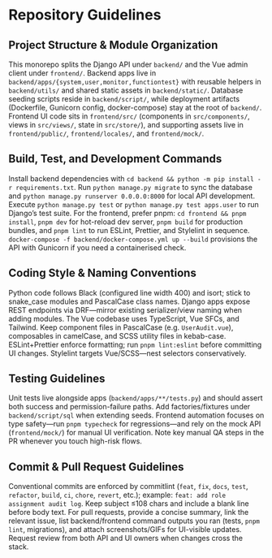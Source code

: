 # Repository Guidelines

## Project Structure & Module Organization
This monorepo splits the Django API under `backend/` and the Vue admin client under `frontend/`. Backend apps live in `backend/apps/{system,user,monitor,functiontest}` with reusable helpers in `backend/utils/` and shared static assets in `backend/static/`. Database seeding scripts reside in `backend/script/`, while deployment artifacts (Dockerfile, Gunicorn config, docker-compose) stay at the root of `backend/`. Frontend UI code sits in `frontend/src/` (components in `src/components/`, views in `src/views/`, state in `src/store/`), and supporting assets live in `frontend/public/`, `frontend/locales/`, and `frontend/mock/`.

## Build, Test, and Development Commands
Install backend dependencies with `cd backend && python -m pip install -r requirements.txt`. Run `python manage.py migrate` to sync the database and `python manage.py runserver 0.0.0.0:8000` for local API development. Execute `python manage.py test` or `python manage.py test apps.user` to run Django’s test suite. For the frontend, prefer pnpm: `cd frontend && pnpm install`, `pnpm dev` for hot-reload dev server, `pnpm build` for production bundles, and `pnpm lint` to run ESLint, Prettier, and Stylelint in sequence. `docker-compose -f backend/docker-compose.yml up --build` provisions the API with Gunicorn if you need a containerised check.

## Coding Style & Naming Conventions
Python code follows Black (configured line width 400) and isort; stick to snake_case modules and PascalCase class names. Django apps expose REST endpoints via DRF—mirror existing serializer/view naming when adding modules. The Vue codebase uses TypeScript, Vue SFCs, and Tailwind. Keep component files in PascalCase (e.g. `UserAudit.vue`), composables in camelCase, and SCSS utility files in kebab-case. ESLint+Prettier enforce formatting; run `pnpm lint:eslint` before committing UI changes. Stylelint targets Vue/SCSS—nest selectors conservatively.

## Testing Guidelines
Unit tests live alongside apps (`backend/apps/**/tests.py`) and should assert both success and permission-failure paths. Add factories/fixtures under `backend/script/sql` when extending seeds. Frontend automation focuses on type safety—run `pnpm typecheck` for regressions—and rely on the mock API (`frontend/mock/`) for manual UI verification. Note key manual QA steps in the PR whenever you touch high-risk flows.

## Commit & Pull Request Guidelines
Conventional commits are enforced by commitlint (`feat`, `fix`, `docs`, `test`, `refactor`, `build`, `ci`, `chore`, `revert`, etc.); example: `feat: add role assignment audit log`. Keep subject ≤108 chars and include a blank line before body text. For pull requests, provide a concise summary, link the relevant issue, list backend/frontend command outputs you ran (tests, `pnpm lint`, migrations), and attach screenshots/GIFs for UI-visible updates. Request review from both API and UI owners when changes cross the stack.
